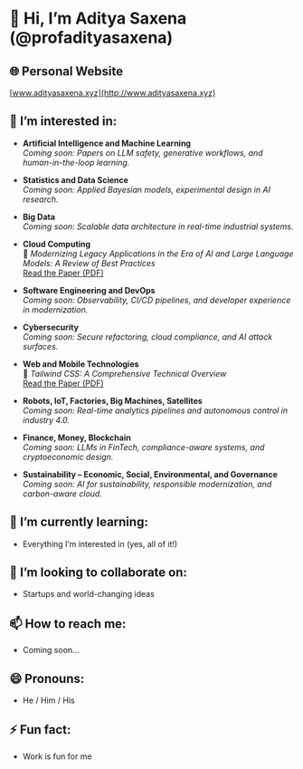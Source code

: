 # 👋 Hi, I’m Aditya Saxena (@profadityasaxena)

## 🌐 Personal Website
[www.adityasaxena.xyz](http://www.adityasaxena.xyz)

## 👀 I’m interested in:

- **Artificial Intelligence and Machine Learning**  
  *Coming soon: Papers on LLM safety, generative workflows, and human-in-the-loop learning.*

- **Statistics and Data Science**  
  *Coming soon: Applied Bayesian models, experimental design in AI research.*

- **Big Data**  
  *Coming soon: Scalable data architecture in real-time industrial systems.*

- **Cloud Computing**  
  📘 *Modernizing Legacy Applications in the Era of AI and Large Language Models: A Review of Best Practices*  
  [Read the Paper (PDF)](https://github.com/profadityasaxena/Cloud-Legacy-to-Modern/blob/main/Paper.pdf)

- **Software Engineering and DevOps**  
  *Coming soon: Observability, CI/CD pipelines, and developer experience in modernization.*

- **Cybersecurity**  
  *Coming soon: Secure refactoring, cloud compliance, and AI attack surfaces.*

- **Web and Mobile Technologies**  
  📘 *Tailwind CSS: A Comprehensive Technical Overview*  
  [Read the Paper (PDF)](https://github.com/profadityasaxena/WebDesign_Tailwind/blob/main/TailwindCSS.pdf)

- **Robots, IoT, Factories, Big Machines, Satellites**  
  *Coming soon: Real-time analytics pipelines and autonomous control in industry 4.0.*

- **Finance, Money, Blockchain**  
  *Coming soon: LLMs in FinTech, compliance-aware systems, and cryptoeconomic design.*

- **Sustainability – Economic, Social, Environmental, and Governance**  
  *Coming soon: AI for sustainability, responsible modernization, and carbon-aware cloud.*

## 🌱 I’m currently learning:
- Everything I’m interested in (yes, all of it!)

## 💞️ I’m looking to collaborate on:
- Startups and world-changing ideas

## 📫 How to reach me:
- Coming soon...

## 😄 Pronouns:
- He / Him / His

## ⚡ Fun fact:
- Work is fun for me

<!---
profadityasaxena/profadityasaxena is a ✨ special ✨ repository because its `README.md` (this file) appears on your GitHub profile.
You can click the Preview link to take a look at your changes.
--->
